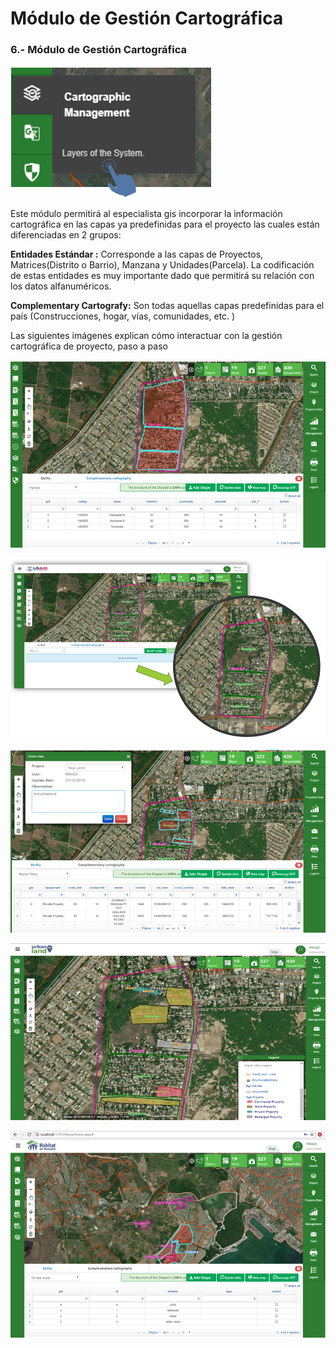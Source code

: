 # Módulo de Gestión Cartográfica

### 6.- Módulo de Gestión Cartográfica

![](../.gitbook/assets/image%20%284%29.png)

Este módulo permitirá al especialista gis incorporar la información cartográfica en las capas ya predefinidas para el proyecto las cuales están diferenciadas en 2 grupos:

**Entidades Estándar :**  Corresponde a las capas de Proyectos,  Matrices\(Distrito o Barrio\), Manzana y Unidades\(Parcela\).  La codificación de estas entidades es muy importante dado que permitirá  su relación con los datos alfanuméricos.

**Complementary Cartografy:** Son todas aquellas capas predefinidas para el país \(Construcciones, hogar,  vías, comunidades, etc. \)

Las siguientes imágenes explican cómo interactuar  con la gestión cartográfica de proyecto, paso a paso

![](../.gitbook/assets/image%20%28122%29.png)

![](../.gitbook/assets/image%20%28154%29.png)

![](../.gitbook/assets/image%20%28139%29.png)

![](../.gitbook/assets/image%20%287%29.png)

![](../.gitbook/assets/image%20%2869%29.png)



